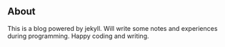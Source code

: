## About

This is a blog powered by jekyll. Will write some notes and experiences during programming.
Happy coding and writing.
